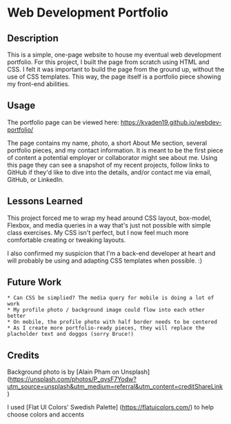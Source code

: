 # Web Development Portfolio

## Description 

This is a simple, one-page website to house my eventual web development portfolio. For this project, I built the page from scratch using HTML and CSS. I felt it was important to build the page from the ground up, without the use of CSS templates. This way, the page itself is a portfolio piece showing my front-end abilities. 


## Usage 

The portfolio page can be viewed here:
https://kvaden19.github.io/webdev-portfolio/

The page contains my name, photo, a short About Me section, several portfolio pieces, and my contact information. It is meant to be the first piece of content a potential employer or collaborator might see about me. Using this page they can see a snapshot of my recent projects, follow links to GitHub if they'd like to dive into the details,
and/or contact me via email, GitHub, or LinkedIn.

## Lessons Learned 

This project forced me to wrap my head around CSS layout, box-model, Flexbox, and media queries in a way that's just not possible with simple class exercises.
My CSS isn't perfect, but I now feel much more comfortable creating or tweaking layouts.

I also confirmed my suspicion that I'm a back-end developer at heart and will probably be using and adapting CSS templates when possible. :)

## Future Work

    * Can CSS be simplied? The media query for mobile is doing a lot of work
    * My profile photo / background image could flow into each other better 
    * On mobile, the profile photo with half border needs to be centered
    * As I create more portfolio-ready pieces, they will replace the placholder text and doggos (sorry Bruce!)

## Credits

Background photo is by [Alain Pham on Unsplash]
(https://unsplash.com/photos/P_qvsF7Yodw?utm_source=unsplash&utm_medium=referral&utm_content=creditShareLink)

I used [Flat UI Colors' Swedish Palette] (https://flatuicolors.com/) to help choose colors and accents

